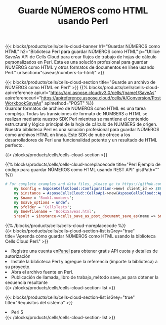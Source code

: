 ﻿---
title:  Guarde NÚMEROS como HTML usando Perl
description: Utilizando Aspose.Cells Cloud SDK para Perl para guardar el archivo en formato NÚMEROS como archivo en formato HTML.
kwords: Excel, Save NUMBERS as HTML, REST, Perl
howto: How to save NUMBERS as HTML using Aspose.Cells Cloud Perl library.
---
{{< blocks/products/cells/cells-cloud-banner h1="Guardar NÚMEROS como HTML" h2="Biblioteca Perl para guardar NÚMEROS como HTML" p="Utilice SaveAs API de Cells Cloud para crear flujos de trabajo de hojas de cálculo personalizados en Perl. Esta es una solución profesional para guardar NÚMEROS como HTML y otros formatos de documentos en línea usando Perl." urlsection="saveas/numbers-to-html/" >}}

{{< blocks/products/cells/cells-cloud-section title="Guarde un archivo de NÚMEROS como HTML en Perl" >}}
{{% blocks/products/cells/cells-cloud-api-reference apiurl="https://api.aspose.cloud/v3.0/cells/{name}/SaveAs" apireferenceurl="https://apireference.aspose.cloud/cells/#/Conversion/PostWorkbookSaveAs" apimethod="POST" %}}
<br/>
Guardar formatos de archivo de NÚMEROS como HTML es una tarea compleja. Todas las transiciones de formato de NUMBERS a HTML se realizan mediante nuestro SDK Perl mientras se mantiene el contenido estructural y lógico principal de la hoja de cálculo de NUMBERS de origen. Nuestra biblioteca Perl es una solución profesional para guardar NÚMEROS como archivos HTML en línea. Este SDK de nube ofrece a los desarrolladores de Perl una funcionalidad potente y un resultado de HTML perfecto.

{{< /blocks/products/cells/cells-cloud-section >}}

{{% blocks/products/cells/cells-cloud-noreplacecode title="Perl Ejemplo de código para guardar NÚMEROS como HTML usando REST API" gistPath="" %}}
  
```perl
# For complete examples and data files, please go to https://github.com/aspose-cells-cloud/aspose-cells-cloud-perl/
    my $config = AsposeCellsCloud::Configuration->new( client_id => $ENV{'ProductClientId'}, client_secret => $ENV{'ProductClientSecret'});
    my $instance = AsposeCellsCloud::CellsApi->new(AsposeCellsCloud::ApiClient->new( $config));
    my $name = 'Book1.numbers';
    my $save_options = undef;
    my $folder = 'CellsTests';
    my $newfilename = 'Book1Saveas.html';
    $result = $instance->cells_save_as_post_document_save_as(name => $name,save_options => $save_options, newfilename => $newfilename, folder => $folder);
```
  
{{% /blocks/products/cells/cells-cloud-noreplacecode %}}
<br/>
{{< blocks/products/cells/cells-cloud-section-list isGrey="true" title="Aprenda cómo guardar NÚMEROS como HTML usando la biblioteca Cells Cloud Perl." >}}
<li> Registre una cuenta en<a href="https://dashboard.aspose.cloud/">Panel</a> para obtener gratis API cuota y detalles de autorización</li>
<li>Instale la biblioteca Perl y agregue la referencia (importe la biblioteca) a su proyecto.</li>
<li>Abra el archivo fuente en Perl.</li>
<li>Publicación de llamada_libro de trabajo_método save_as para obtener la secuencia resultante</li>
{{< /blocks/products/cells/cells-cloud-section-list >}}

{{< blocks/products/cells/cells-cloud-section-list isGrey="true" title="Requisitos del sistema" >}}
<li>Perl 5</li>
{{< /blocks/products/cells/cells-cloud-section-list >}}
